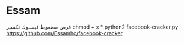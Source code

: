 # Essam
قرص مضغوط فيسبوك تكسير  chmod + x *  python2 facebook-cracker.py
https://github.com/Essamhc/facebook-cracker
